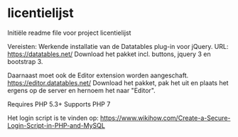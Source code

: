 # licentielijst
Initiële readme file voor project licentielijst

Vereisten: 
Werkende installatie van de Datatables plug-in voor jQuery.
URL: https://datatables.net/
Download het pakket incl. buttons, jquery 3 en bootstrap 3.

Daarnaast moet ook de Editor extension worden aangeschaft.
https://editor.datatables.net/
Download het pakket, pak het uit en plaats het ergens op de server en hernoem het naar "Editor".

Requires PHP 5.3+
Supports PHP 7

Het login script is te vinden op:
https://www.wikihow.com/Create-a-Secure-Login-Script-in-PHP-and-MySQL

